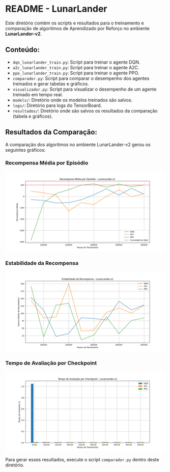 # README - LunarLander

Este diretório contém os scripts e resultados para o treinamento e comparação de algoritmos de Aprendizado por Reforço no ambiente **LunarLander-v2**.

## Conteúdo:

- `dqn_lunarlander_train.py`: Script para treinar o agente DQN.
- `a2c_lunarlander_train.py`: Script para treinar o agente A2C.
- `ppo_lunarlander_train.py`: Script para treinar o agente PPO.
- `comparador.py`: Script para comparar o desempenho dos agentes treinados e gerar tabelas e gráficos.
- `visualizador.py`: Script para visualizar o desempenho de um agente treinado em tempo real.
- `models/`: Diretório onde os modelos treinados são salvos.
- `logs/`: Diretório para logs do TensorBoard.
- `resultados/`: Diretório onde são salvos os resultados da comparação (tabela e gráficos).

## Resultados da Comparação:

A comparação dos algoritmos no ambiente LunarLander-v2 gerou os seguintes gráficos:

### Recompensa Média por Episódio

![Recompensa Média por Episódio](resultados/recompensa_media_lunarlander.png)

### Estabilidade da Recompensa

![Estabilidade da Recompensa](resultados/estabilidade_recompensa_lunarlander.png)

### Tempo de Avaliação por Checkpoint

![Tempo de Avaliação por Checkpoint](resultados/tempo_avaliacao_lunarlander.png)

Para gerar esses resultados, execute o script `comparador.py` dentro deste diretório.
